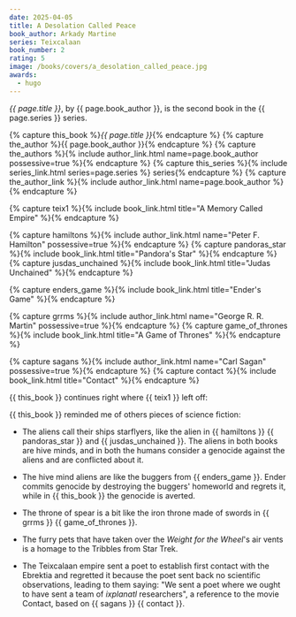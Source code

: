 ```yaml
---
date: 2025-04-05
title: A Desolation Called Peace
book_author: Arkady Martine
series: Teixcalaan
book_number: 2
rating: 5
image: /books/covers/a_desolation_called_peace.jpg
awards:
  - hugo
---
```


<cite class="book-title">{{ page.title }}</cite>, by <span
class="author-name">{{ page.book_author }}</span>, is the second book in the
<span class="book-series">{{ page.series }}</span> series.

{% capture this_book %}<cite class="book-title">{{ page.title }}</cite>{% endcapture %}
{% capture the_author %}<span class="author-name">{{ page.book_author }}</span>{% endcapture %}
{% capture the_authors %}{% include author_link.html name=page.book_author possessive=true %}{% endcapture %}
{% capture this_series %}{% include series_link.html series=page.series %} series{% endcapture %}
{% capture the_author_link %}{% include author_link.html name=page.book_author %}{% endcapture %}

{% capture teix1 %}{% include book_link.html title="A Memory Called Empire" %}{% endcapture %}

{% capture hamiltons %}{% include author_link.html name="Peter F. Hamilton" possessive=true %}{% endcapture %}
{% capture pandoras_star %}{% include book_link.html title="Pandora's Star" %}{% endcapture %}
{% capture jusdas_unchained %}{% include book_link.html title="Judas Unchained" %}{% endcapture %}

{% capture enders_game %}{% include book_link.html title="Ender's Game" %}{% endcapture %}

{% capture grrms %}{% include author_link.html name="George R. R. Martin" possessive=true %}{% endcapture %}
{% capture game_of_thrones %}{% include book_link.html title="A Game of Thrones" %}{% endcapture %}

{% capture sagans %}{% include author_link.html name="Carl Sagan" possessive=true %}{% endcapture %}
{% capture contact %}{% include book_link.html title="Contact" %}{% endcapture %}

{{ this_book }} continues right where {{ teix1 }} left off:


{{ this_book }} reminded me of others pieces of science fiction:

- The aliens call their ships starflyers, like the alien in {{ hamiltons }} {{
  pandoras_star }} and {{ jusdas_unchained }}. The aliens in both books are
  hive minds, and in both the humans consider a genocide against the aliens
  and are conflicted about it.

- The hive mind aliens are like the buggers from {{ enders_game }}. Ender
  commits genocide by destroying the buggers' homeworld and regrets it, while
  in {{ this_book }} the genocide is averted.

- The throne of spear is a bit like the iron throne made of swords in {{ grrms
  }} {{ game_of_thrones }}.

- The furry pets that have taken over the _Weight for the Wheel_'s air vents is a
  homage to the Tribbles from <span class="tv-show-title">Star Trek</span>.

- The Teixcalaan empire sent a poet to establish first contact with the
  Ebrektia and regretted it because the poet sent back no scientific
  observations, leading to them saying: "We sent a poet where we ought to have
  sent a team of _ixplanatl_ researchers", a reference to the movie <span
  class="movie-title">Contact</span>, based on {{ sagans }} {{ contact }}.
